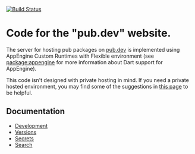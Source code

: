 [![Build Status](https://github.com/dart-lang/pub-dev/workflows/Dart%20CI/badge.svg)](https://github.com/dart-lang/pub-dev/actions?query=workflow%3A"Dart+CI"+branch%3Amaster)

# Code for the "pub.dev" website.

The server for hosting pub packages on [pub.dev](https://pub.dev)
is implemented using AppEngine Custom Runtimes with Flexible environment
(see [package:appengine](https://pub.dev/packages/appengine) for more information about
Dart support for AppEngine).

This code isn't designed with private hosting in mind. 
If you need a private hosted environment, you may find some of the suggestions in
[this page](https://dart.dev/tools/pub/custom-package-repositories)
to be helpful.

## Documentation

- [Development](doc/development.md)
- [Versions](doc/versions.md)
- [Secrets](doc/secrets.md)
- [Search](doc/search.md)


